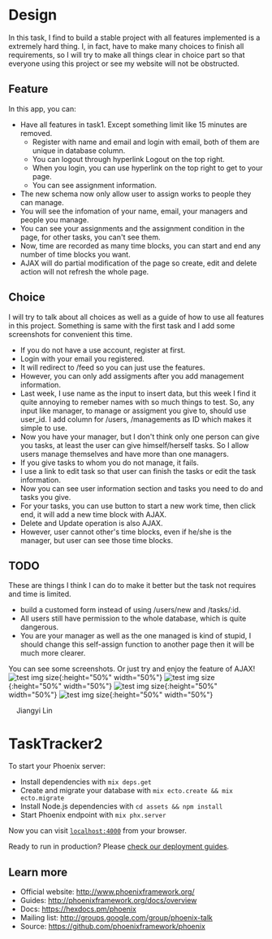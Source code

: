 # Design
In this task, I find to build a stable project with all features implemented is a extremely hard thing. I, in fact, have to make many choices to finish all requirements, so I will try to make all things clear in choice part so that everyone using this project or see my website will not be obstructed.

## Feature
In this app, you can:
  * Have all features in task1. Except something limit like 15 minutes are removed.
    - Register with name and email and login with email, both of them are unique in database column.
	- You can logout through hyperlink Logout on the top right.
	- When you login, you can use hyperlink on the top right to get to your page.
	- You can see assignment information.
  * The new schema now only allow user to assign works to people they can manage.
  * You will see the infomation of your name, email, your managers and people you manage.
  * You can see your assignments and the assignment condition in the page, for other tasks, you can't see them.
  * Now, time are recorded as many time blocks, you can start and end any number of time blocks you want.
  * AJAX will do partial modification of the page so create, edit and delete action will not refresh the whole page.

## Choice
I will try to talk about all choices as well as a guide of how to use all features in this project. Something is same with the first task and I add some screenshots for convenient this time.
  * If you do not have a use account, register at first.
  * Login with your email you registered.
  * It will redirect to /feed so you can just use the features.
  * However, you can only add assigments after you add management information.
  * Last week, I use name as the input to insert data, but this week I find it quite annoying to remeber names with so much things to test. So, any input like manager, to manage or assigment you give to, should use user_id. I add column for /users, /managements as ID which makes it simple to use.
  * Now you have your manager, but I don't think only one person can give you tasks, at least the user can give himself/herself tasks. So I allow users manage themselves and have more than one managers.
  * If you give tasks to whom you do not manage, it fails.
  * I use a link to edit task so that user can finish the tasks or edit the task information.
  * Now you can see user information section and tasks you need to do and tasks you give.
  * For your tasks, you can use button to start a new work time, then click end, it will add a new time block with AJAX.
  * Delete and Update operation is also AJAX.
  * However, user cannot other's time blocks, even if he/she is the manager, but user can see those time blocks.

## TODO
These are things I think I can do to make it better but the task not requires and time is limited.
  * build a customed form instead of using /users/new and /tasks/:id.
  * All users still have permission to the whole database, which is quite dangerous.
  * You are your manager as well as the one managed is kind of stupid, I should change this self-assign function to another page then it will be much more clearer.


You can see some screenshots. Or just try and enjoy the feature of AJAX!
![test img size](https://raw.githubusercontent.com/ljy95135/task_tracker2/master/screenshots/01.png){:height="50%" width="50%"}
![test img size](https://raw.githubusercontent.com/ljy95135/task_tracker2/master/screenshots/02.png){:height="50%" width="50%"}
![test img size](https://raw.githubusercontent.com/ljy95135/task_tracker2/master/screenshots/03.png){:height="50%" width="50%"}
![test img size](https://raw.githubusercontent.com/ljy95135/task_tracker2/master/screenshots/04.png){:height="50%" width="50%"}

&nbsp;
&nbsp;
Jiangyi Lin

# TaskTracker2

To start your Phoenix server:

  * Install dependencies with `mix deps.get`
  * Create and migrate your database with `mix ecto.create && mix ecto.migrate`
  * Install Node.js dependencies with `cd assets && npm install`
  * Start Phoenix endpoint with `mix phx.server`

Now you can visit [`localhost:4000`](http://localhost:4000) from your browser.

Ready to run in production? Please [check our deployment guides](http://www.phoenixframework.org/docs/deployment).

## Learn more

  * Official website: http://www.phoenixframework.org/
  * Guides: http://phoenixframework.org/docs/overview
  * Docs: https://hexdocs.pm/phoenix
  * Mailing list: http://groups.google.com/group/phoenix-talk
  * Source: https://github.com/phoenixframework/phoenix
